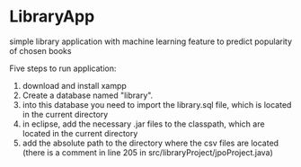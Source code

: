 # LibraryApp
simple library application with machine learning feature to predict popularity of chosen books

Five steps to run application:

1. download and install xampp
2. Create a database named "library".
3. into this database you need to import the library.sql file, which is located in the current directory
4. in eclipse, add the necessary .jar files to the classpath, which are located in the current directory
5. add the absolute path to the directory where the csv files are located
   (there is a comment in line 205 in src/libraryProject/jpoProject.java)
